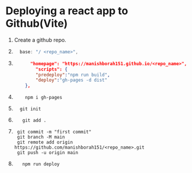 # Deploying  a react app to Github(Vite)
1.  Create a github repo.
2.    ``` /vite.config.js
        base: "/ <repo_name>",
      ```
3.    ```  /package.json
            "homepage": "https://manishborah151.github.io/<repo_name>",
              "scripts": {
              "predeploy":"npm run build",
              "deploy":"gh-pages -d dist"
          },
      ```
4.  ```npm
        npm i gh-pages
    ```


5.  ```npm
      git init 
    ```
6. ```npm
      git add . 
   ```
7.   ```git
      git commit -m "first commit"
      git branch -M main
      git remote add origin https://github.com/manishborah151/<repo_name>.git
      git push -u origin main
     ```
8. ```npm
      npm run deploy
   ```
